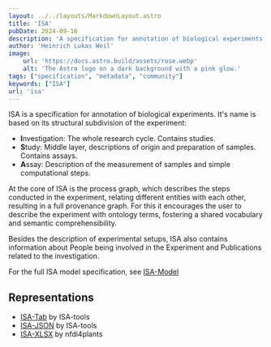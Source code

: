 ```yaml
---
layout: ../../layouts/MarkdownLayout.astro
title: 'ISA'
pubDate: 2024-09-16
description: 'A specification for annotation of biological experiments. A research cycle is called investigation and the subdivisions are called studies and assays.'
author: 'Heinrich Lukas Weil'
image:
    url: 'https://docs.astro.build/assets/rose.webp'
    alt: 'The Astro logo on a dark background with a pink glow.'
tags: ["specification", "metadata", "community"]
keywords: ["ISA"]
url: 'isa'
---
```


ISA is a specification for annotation of biological experiments. It's name is based on its structural subdivision of the experiment:

- **I**nvestigation: The whole research cycle. Contains studies.
- **S**tudy: Middle layer, descriptions of origin and preparation of samples. Contains assays.
- **A**ssay: Description of the measurement of samples and simple computational steps.

At the core of ISA is the process graph, which describes the steps conducted in the experiment, relating different entities with each other, resulting in a full provenance graph. For this it encourages the user to describe the experiment with ontology terms, fostering a shared vocabulary and semantic comprehensibility.

Besides the description of experimental setups, ISA also contains information about People being involved in the Experiment and Publications related to the investigation.

For the full ISA model specification, see [ISA-Model](https://isa-specs.readthedocs.io/en/latest/isamodel.html)

## Representations

- [ISA-Tab](https://isa-specs.readthedocs.io/en/latest/isatab.html) by ISA-tools
- [ISA-JSON](https://isa-specs.readthedocs.io/en/latest/isajson.html) by ISA-tools
- [ISA-XLSX](https://github.com/nfdi4plants/ARC-specification/blob/release/ISA-XLSX.md) by nfdi4plants
